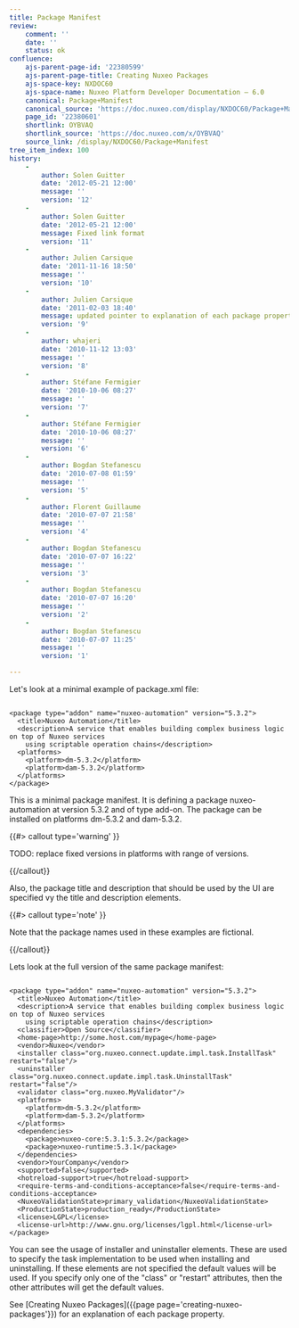 ```yaml
---
title: Package Manifest
review:
    comment: ''
    date: ''
    status: ok
confluence:
    ajs-parent-page-id: '22380599'
    ajs-parent-page-title: Creating Nuxeo Packages
    ajs-space-key: NXDOC60
    ajs-space-name: Nuxeo Platform Developer Documentation — 6.0
    canonical: Package+Manifest
    canonical_source: 'https://doc.nuxeo.com/display/NXDOC60/Package+Manifest'
    page_id: '22380601'
    shortlink: OYBVAQ
    shortlink_source: 'https://doc.nuxeo.com/x/OYBVAQ'
    source_link: /display/NXDOC60/Package+Manifest
tree_item_index: 100
history:
    -
        author: Solen Guitter
        date: '2012-05-21 12:00'
        message: ''
        version: '12'
    -
        author: Solen Guitter
        date: '2012-05-21 12:00'
        message: Fixed link format
        version: '11'
    -
        author: Julien Carsique
        date: '2011-11-16 18:50'
        message: ''
        version: '10'
    -
        author: Julien Carsique
        date: '2011-02-03 18:40'
        message: updated pointer to explanation of each package property
        version: '9'
    -
        author: whajeri
        date: '2010-11-12 13:03'
        message: ''
        version: '8'
    -
        author: Stéfane Fermigier
        date: '2010-10-06 08:27'
        message: ''
        version: '7'
    -
        author: Stéfane Fermigier
        date: '2010-10-06 08:27'
        message: ''
        version: '6'
    -
        author: Bogdan Stefanescu
        date: '2010-07-08 01:59'
        message: ''
        version: '5'
    -
        author: Florent Guillaume
        date: '2010-07-07 21:58'
        message: ''
        version: '4'
    -
        author: Bogdan Stefanescu
        date: '2010-07-07 16:22'
        message: ''
        version: '3'
    -
        author: Bogdan Stefanescu
        date: '2010-07-07 16:20'
        message: ''
        version: '2'
    -
        author: Bogdan Stefanescu
        date: '2010-07-07 11:25'
        message: ''
        version: '1'

---
```

Let's look at a minimal example of package.xml file:

```

<package type="addon" name="nuxeo-automation" version="5.3.2">
  <title>Nuxeo Automation</title>
  <description>A service that enables building complex business logic on top of Nuxeo services
    using scriptable operation chains</description>
  <platforms>
    <platform>dm-5.3.2</platform>
    <platform>dam-5.3.2</platform>
  </platforms>
</package>

```

This is a minimal package manifest. It is defining a package nuxeo-automation at version 5.3.2 and of type add-on.
The package can be installed on platforms dm-5.3.2 and dam-5.3.2.

{{#> callout type='warning' }}

TODO: replace fixed versions in platforms with range of versions.

{{/callout}}

Also, the package title and description that should be used by the UI are specified vy the title and description elements.

{{#> callout type='note' }}

Note that the package names used in these examples are fictional.

{{/callout}}

Lets look at the full version of the same package manifest:

```

<package type="addon" name="nuxeo-automation" version="5.3.2">
  <title>Nuxeo Automation</title>
  <description>A service that enables building complex business logic on top of Nuxeo services
    using scriptable operation chains</description>
  <classifier>Open Source</classifier>
  <home-page>http://some.host.com/mypage</home-page>
  <vendor>Nuxeo</vendor>
  <installer class="org.nuxeo.connect.update.impl.task.InstallTask" restart="false"/>
  <uninstaller class="org.nuxeo.connect.update.impl.task.UninstallTask" restart="false"/>
  <validator class="org.nuxeo.MyValidator"/>
  <platforms>
    <platform>dm-5.3.2</platform>
    <platform>dam-5.3.2</platform>
  </platforms>
  <dependencies>
    <package>nuxeo-core:5.3.1:5.3.2</package>
    <package>nuxeo-runtime:5.3.1</package>
  </dependencies>
  <vendor>YourCompany</vendor>
  <supported>false</supported>
  <hotreload-support>true</hotreload-support>
  <require-terms-and-conditions-acceptance>false</require-terms-and-conditions-acceptance>
  <NuxeoValidationState>primary_validation</NuxeoValidationState>
  <ProductionState>production_ready</ProductionState>
  <license>LGPL</license>
  <license-url>http://www.gnu.org/licenses/lgpl.html</license-url>
</package>

```

You can see the usage of installer and uninstaller elements. These are used to specify the task implementation to be used when installing and uninstalling.
If these elements are not specified the default values will be used.
If you specify only one of the "class" or "restart" attributes, then the other attributes will get the default values.

See ﻿[Creating Nuxeo Packages]({{page page='creating-nuxeo-packages'}}) for an explanation of each package property.
